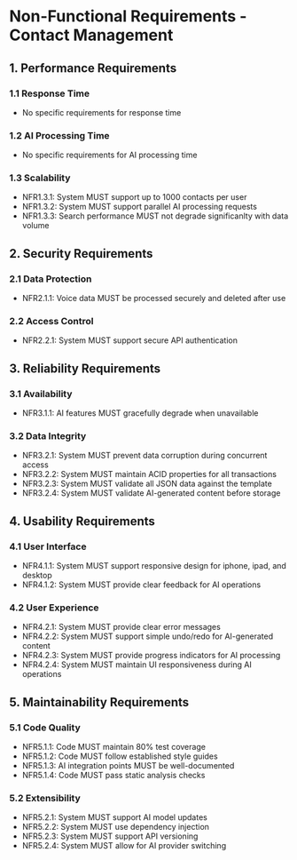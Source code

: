 # Non-Functional Requirements - Contact Management

## 1. Performance Requirements

### 1.1 Response Time
- No specific requirements for response time

### 1.2 AI Processing Time
- No specific requirements for AI processing time

### 1.3 Scalability
- NFR1.3.1: System MUST support up to 1000 contacts per user
- NFR1.3.2: System MUST support parallel AI processing requests
- NFR1.3.3: Search performance MUST not degrade significanlty with data volume

## 2. Security Requirements

### 2.1 Data Protection
- NFR2.1.1: Voice data MUST be processed securely and deleted after use

### 2.2 Access Control
- NFR2.2.1: System MUST support secure API authentication

## 3. Reliability Requirements

### 3.1 Availability
- NFR3.1.1: AI features MUST gracefully degrade when unavailable

### 3.2 Data Integrity
- NFR3.2.1: System MUST prevent data corruption during concurrent access
- NFR3.2.2: System MUST maintain ACID properties for all transactions
- NFR3.2.3: System MUST validate all JSON data against the template
- NFR3.2.4: System MUST validate AI-generated content before storage

## 4. Usability Requirements

### 4.1 User Interface
- NFR4.1.1: System MUST support responsive design for iphone, ipad, and desktop
- NFR4.1.2: System MUST provide clear feedback for AI operations

### 4.2 User Experience
- NFR4.2.1: System MUST provide clear error messages
- NFR4.2.2: System MUST support simple undo/redo for AI-generated content
- NFR4.2.3: System MUST provide progress indicators for AI processing
- NFR4.2.4: System MUST maintain UI responsiveness during AI operations

## 5. Maintainability Requirements

### 5.1 Code Quality
- NFR5.1.1: Code MUST maintain 80% test coverage
- NFR5.1.2: Code MUST follow established style guides
- NFR5.1.3: AI integration points MUST be well-documented
- NFR5.1.4: Code MUST pass static analysis checks

### 5.2 Extensibility
- NFR5.2.1: System MUST support AI model updates
- NFR5.2.2: System MUST use dependency injection
- NFR5.2.3: System MUST support API versioning
- NFR5.2.4: System MUST allow for AI provider switching
